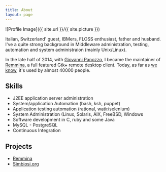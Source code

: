 ```yaml
---
title: About
layout: page
---
```

![Profile Image]({{ site.url }}/{{ site.picture }})

<p>Italian, Switzerland' guest, IBMers, FLOSS enthusiast, father and husband.
I've a quite strong background in Middleware administration, testing, automation
and system administraion (mainly Unix/Linux).
</p>

<p>
In the late half of 2014, with <a href="https://github.com/giox069">Giovanni Panozzo</a>,
I became the maintainer of <a href="https://www.remmna.org">Remmina</a>, a full featured
Gtk+ remote desktop client.
Today, as far as <a href="https://remmina.org/stats/stats.html">we know</a>, it's
used by almost 40000 people.
</p>

<h2>Skills</h2>

<ul class="skill-list">
	<li>J2EE application server administration</li>
        <li>System/application Automation (bash, ksh, puppet)</li>
	<li>Application testing automation (rational, watir/selenium)</li>
	<li>System Administration (Linux, Solaris, AIX, FreeBSD, Windows</li>
        <li>Software development in C, ruby and some Java</li>
	<li>MySQL - PostgreSQL</li>
	<li>Continuous Integration</li>
</ul>

<h2>Projects</h2>

<ul>
	<li><a href="https://gitlab.com/DAGUniverse/Remmina">Remmina</a></li>
	<li><a href="https://www.simbiosi.org">Simbiosi.org</a></li>
</ul>
